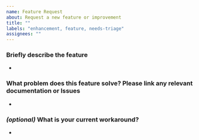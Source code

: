 ```yaml
---
name: Feature Request
about: Request a new feature or improvement
title: ""
labels: "enhancement, feature, needs-triage"
assignees: ""
---
```


### Briefly describe the feature

-

### What problem does this feature solve? Please link any relevant documentation or Issues

-

### _(optional)_ What is your current workaround?

-
